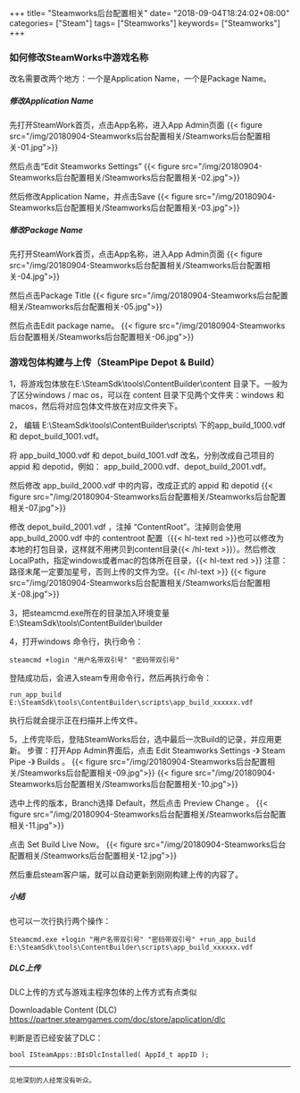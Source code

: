 +++
title= "Steamworks后台配置相关"
date= "2018-09-04T18:24:02+08:00"
categories= ["Steam"]
tags= ["Steamworks"]
keywords= ["Steamworks"]
+++

### 如何修改SteamWorks中游戏名称

改名需要改两个地方：一个是Application Name，一个是Package Name。

##### 修改Application Name
先打开SteamWork首页，点击App名称，进入App Admin页面
{{< figure src="/img/20180904-Steamworks后台配置相关/Steamworks后台配置相关-01.jpg">}}

然后点击“Edit Steamworks Settings”
{{< figure src="/img/20180904-Steamworks后台配置相关/Steamworks后台配置相关-02.jpg">}}

然后修改Application Name，并点击Save
{{< figure src="/img/20180904-Steamworks后台配置相关/Steamworks后台配置相关-03.jpg">}}

##### 修改Package Name
先打开SteamWork首页，点击App名称，进入App Admin页面
{{< figure src="/img/20180904-Steamworks后台配置相关/Steamworks后台配置相关-04.jpg">}}

然后点击Package Title
{{< figure src="/img/20180904-Steamworks后台配置相关/Steamworks后台配置相关-05.jpg">}}

然后点击Edit package name。
{{< figure src="/img/20180904-Steamworks后台配置相关/Steamworks后台配置相关-06.jpg">}}

### 游戏包体构建与上传（SteamPipe Depot & Build）
1，将游戏包体放在E:\SteamSdk\tools\ContentBuilder\content 目录下。一般为了区分windows / mac os，可以在 content 目录下见两个文件夹：windows 和 macos，然后将对应包体文件放在对应文件夹下。

2，
编辑 E:\SteamSdk\tools\ContentBuilder\scripts\ 下的app_build_1000.vdf 和 depot_build_1001.vdf。

将 app_build_1000.vdf 和 depot_build_1001.vdf 改名，分别改成自己项目的 appid 和 depotid，例如：
app_build_2000.vdf、depot_build_2001.vdf。

然后修改 app_build_2000.vdf 中的内容，改成正式的 appid 和 depotid
{{< figure src="/img/20180904-Steamworks后台配置相关/Steamworks后台配置相关-07.jpg">}}

修改 depot_build_2001.vdf ，注掉 “ContentRoot”。注掉则会使用 app_build_2000.vdf 中的 contentroot 配置（{{< hl-text red >}}也可以修改为本地的打包目录，这样就不用拷贝到content目录{{< /hl-text >}}）。然后修改LocalPath，指定windows或者mac的包体所在目录，{{< hl-text red >}} 注意：路径末尾一定要加星号，否则上传的文件为空。{{< /hl-text >}}
{{< figure src="/img/20180904-Steamworks后台配置相关/Steamworks后台配置相关-08.jpg">}}

3，把steamcmd.exe所在的目录加入环境变量
E:\SteamSdk\tools\ContentBuilder\builder

4，打开windows 命令行，执行命令：

    steamcmd +login "用户名带双引号" "密码带双引号" 

登陆成功后，会进入steam专用命令行，然后再执行命令：

    run_app_build E:\SteamSdk\tools\ContentBuilder\scripts\app_build_xxxxxx.vdf
    
执行后就会提示正在扫描并上传文件。

5，上传完毕后，登陆SteamWorks后台，选中最后一次Build的记录，并应用更新。
步骤：打开App Admin界面后，点击 Edit Steamworks Settings  -》 Steam Pipe -》 Builds 。
{{< figure src="/img/20180904-Steamworks后台配置相关/Steamworks后台配置相关-09.jpg">}}
{{< figure src="/img/20180904-Steamworks后台配置相关/Steamworks后台配置相关-10.jpg">}}

选中上传的版本，Branch选择 Default，然后点击 Preview Change 。
{{< figure src="/img/20180904-Steamworks后台配置相关/Steamworks后台配置相关-11.jpg">}}

点击 Set Build Live Now。
{{< figure src="/img/20180904-Steamworks后台配置相关/Steamworks后台配置相关-12.jpg">}}

然后重启steam客户端，就可以自动更新到刚刚构建上传的内容了。

##### 小结
也可以一次行执行两个操作：

    Steamcmd.exe +login "用户名带双引号" "密码带双引号" +run_app_build E:\SteamSdk\tools\ContentBuilder\scripts\app_build_xxxxxx.vdf

##### DLC上传

DLC上传的方式与游戏主程序包体的上传方式有点类似

Downloadable Content (DLC)  
https://partner.steamgames.com/doc/store/application/dlc

判断是否已经安装了DLC：

    bool ISteamApps::BIsDlcInstalled( AppId_t appID );
    
***
`见地深刻的人经常没有听众。`